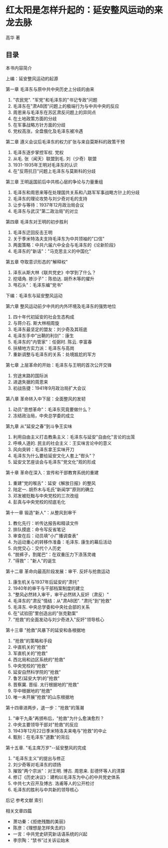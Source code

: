 # 红太阳是怎样升起的：延安整风运动的来龙去脉

高华 著

## 目录

本书内容简介

上编：延安整风运动的起源

第一章 毛泽东与原中共中央历史上分歧的由来
1. "农民党". "军党"和毛泽东的"书记专政"问题
2. 毛泽东在"肃AB团"问题上的极端行为与中共中央的反应
3. 周恩来与毛泽东在苏区肃反问题上的异同点
4. 在土地政策方面的分歧
5. 在军事战略方针方面的分歧
6. 党权高涨，全盘俄化及毛泽东被冷遇

第二章 遵义会议后毛泽东的权力扩张与来自莫斯科的政策干预
1. 毛泽东逐步掌控军权. 党权
2. 从毛. 张（闻天）联盟到毛. 刘（少奇）联盟
3. 1931-1935年王明对毛泽东的认识
4. 在"反蒋抗日"问题上毛泽东与莫斯科的分歧

第三章 王明返国前后中共核心层的争论与力量重组
1. 毛泽东和周恩来等在处理国共关系和八路军军事战略方针上的分歧
2. 毛泽东的理论攻势与刘少奇对毛的支持
3. 让步与等待：1937年12月政治局会议
4. 毛泽东与武汉"第二政治局"的对立

第四章 毛泽东对王明的初步胜利
1. 毛泽东迂回反击王明
2. 关于季米特洛夫支持毛泽东为中共领袖的"口信"
3. 两面策略：中共六届六中全会与毛泽东的《论新阶段》
4. 毛泽东的"新话"："马克思主义的中国化"

第五章 夺取意识形态的"解释权"
1. 泽东从斯大林《联共党史》中学到了什么？
2. 挖墙角. 掺沙子"：陈伯达. 胡乔木等的擢升
3. 甩石头"：毛泽东编"党书"

下编：毛泽东与延安整风运动

第六章 整风运动前夕中共的内外环境及毛泽东的强势地位
1. 四十年代初延安的社会生态构成
2. 与蒋介石. 斯大林相周旋
3. 毛泽东最坚定的盟友：刘少奇及其班底
4. 毛泽东手中"出鞘的利剑"：康生
5. 毛泽东的"内管家"：任弼时. 陈云. 李富春
6. 扶植地方实力派：毛泽东与高岗
7. 重新调整与毛泽东的关系：处境尴尬的军方

第七章 上层革命的开始：毛泽东与王明的首次公开交锋
1. 穷途末路的国际派
2. 进退失据的周恩来
3. 初战告捷：1941年9月政治局扩大会议

第八章 革命转入中下层：全面整风的发韧
1. 动员"思想革命"：毛泽东究竟要做什么？
2. 冻结政治局，中央总学委的成立

第九章 从"延安之春"到斗争王实味
1. 利用自由主义打击教条主义：毛泽东与延安"自由化"言论的出笼
2. 呼唤人道的. 民主的社会主义：王实味言论中的意义
3. 风向突转：毛泽东拿王实味开刀
4. 毛泽东为什么要给延安文化人套上"辔头"？
5. 延安文艺座谈会与毛泽东"党文化"观的形成

第十章 革命在深入：宣传和干部教育系统的重建
1. 重建"党的喉舌"：延安《解放日报》的整风
2. 陆定一. 胡乔木与毛氏"新闻学"原则的确立
3. 邓发被贬黜与中央党校的三次改组
4. 彭真与中央党校的彻底毛化

第十一章 锻造"新人"：从整风到审干
1. 教化先行：听传达报告和精读文件
2. 排队摸底：命令写反省笔记
3. 审查在后：动员填"小广播调查表"
4. 为运动重心的转移作准备：毛泽东. 康生的幕后活动
5. 向党交心：交代个人历史
6. "脱裤子，割尾巴"：在双重压力下涤荡灵魂
7. "得救"："新人"的诞生

第十二章 革命向最高阶段发展：审干. 反奸与抢救运动
1. 康生机关与1937年后延安的"肃托"
2. 1940年的审干与干部档案制度的建立
3. "整风必然转入审干，审干必然转入反奸（肃反）"
4. 毛泽东的"肃反"情结：从"肃AB团". "肃托"到"抢救"
5. 毛泽东. 中央总学委和中央社会部的关系
6. 在"试验田"里创造出的"张克勤案"
7. "抢救"的全面发动与刘少奇进入"反奸"领导核心

第十三章 "抢救"风暴下的延安和各根据地
1. "抢救"的策略和手段
2. 中直机关的"抢救"
3. 军直机关的"抢救"
4. 西北局和边区系统的"抢救"
5. 中央党校的"抢救"
6. 延安自然科学院的"抢救"
7. 鲁艺(延安大学)的"抢救"
8. 晋察冀. 晋绥. 太行根据地的"抢救"
9. 华中根据地的"抢救"
10. 唯一未开展"抢救"的山东根据地

第十四章进两步，退一步："抢救"的落潮
1. "审干九条"再颁布后，"抢救"为什么愈演愈烈？
2. 中央主要领导干部对"抢救"的反应
3. 1943年12月22日季米特洛夫来电与"抢救"的中止
4. 甄别：在毛泽东"道歉"的背后

第十五章. "毛主席万岁"--延安整风的完成
1. "毛泽东主义"的提出与修正
2. 刘少奇等对毛泽东的颂扬
3. 摧毁"两个宗派"：对王明. 博古. 周恩来. 彭德怀等人的清算
4. 修订《历史决议》：建构以毛泽东为中心的中共党史体系
5. 中共七大召开及博古. 洛甫等人的公开检讨
6. 毛泽东的胜利与中共新的领导核心

后记
参考文献
索引

相关文章四篇
- 萧功秦：《拒绝残酷的美丽》
- 陈彦：《理想是怎样失去的》
- 一言：中共党史研究新话语系统的兴起
- 李宗陶：“禁书”过关诉讼始末
